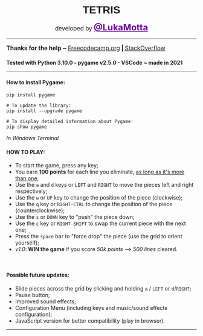 <h1 style="font-size: 2em;font-family: Verdana, Geneva, Tahoma, sans-serif;padding-bottom: 0;margin-bottom: 0;" align="center">TETRIS</h1>

<p style="font-size: 1.1em;padding-bottom:1em;border-bottom:grey solid 1px;" align="center">developed by <a style="color: rgb(104, 0, 148); font-size: 1.5em;font-weight: bold;" href="https://github.com/LukaMotta">@LukaMotta</a></p>

<p style="font-size: 1.1em;font-weight: bold;">
    Thanks for the help ~ <a style="text-decoration: underline;font-weight: normal;" href="https://www.freecodecamp.org/">Freecodecamp.org</a> | <a href="https://stackoverflow.com" style="text-decoration: underline;font-weight: normal;">StackOverflow</a>
</p>

<h4 style="padding-bottom:1em;border-bottom:grey solid 1px;">Tested with <b>Python 3.10.0 - pygame v2.5.0 - VSCode ~ made in 2021</b></h4>

<h4><b>How to install Pygame</b>:</h4>

```shell
pip install pygame

# To update the library:
pip install --upgrade pygame 

# To display detailed information about Pygame:
pip show pygame
```
*In Windows Terminal* 


<h4><b>HOW TO PLAY</b>:</h4>

- To start the game, press any key;
- You earn <b>100 points</b> for each line you eliminate, <u>as long as it's more than one</u>;
- Use the `a` and `d` keys or `LEFT` and `RIGHT` to move the pieces left and right respectively;
- Use the `w` or `UP` key to change the position of the piece (clockwise);
- Use the `q` key or `RIGHT-CTRL` to change the position of the piece (counterclockwise);
- Use the `s` or `DOWN` key to "push" the piece down;
- Use the `c` key or `RIGHT-SHIFT` to swap the current piece with the next one;
- Press the `space` bar to "force drop" the piece (use the grid to orient yourself);
- *v1.0*: <b>WIN the game</b> if you score <i>50k points</i> --> <i>500 lines</i> cleared.
<br>

<h4><b>Possible future updates</b>:</h4>

- Slide pieces across the grid by clicking and holding `a` / `LEFT` or `d`/`RIGHT`;
- Pause button;
- Improved sound effects;
- Configuration Menu (including keys and music/sound effects configuration);
- JavaScript version for better compatibility (play in browser).
<hr>
